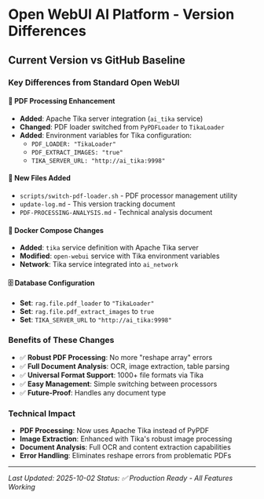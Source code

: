 # Open WebUI AI Platform - Version Differences

## Current Version vs GitHub Baseline

### Key Differences from Standard Open WebUI

#### 🔧 **PDF Processing Enhancement**
- **Added**: Apache Tika server integration (`ai_tika` service)
- **Changed**: PDF loader switched from `PyPDFLoader` to `TikaLoader`
- **Added**: Environment variables for Tika configuration:
  - `PDF_LOADER: "TikaLoader"`
  - `PDF_EXTRACT_IMAGES: "true"`
  - `TIKA_SERVER_URL: "http://ai_tika:9998"`

#### 📁 **New Files Added**
- `scripts/switch-pdf-loader.sh` - PDF processor management utility
- `update-log.md` - This version tracking document
- `PDF-PROCESSING-ANALYSIS.md` - Technical analysis document

#### 🐳 **Docker Compose Changes**
- **Added**: `tika` service definition with Apache Tika server
- **Modified**: `open-webui` service with Tika environment variables
- **Network**: Tika service integrated into `ai_network`

#### 🗄️ **Database Configuration**
- **Set**: `rag.file.pdf_loader` to `"TikaLoader"`
- **Set**: `rag.file.pdf_extract_images` to `true`
- **Set**: `TIKA_SERVER_URL` to `"http://ai_tika:9998"`

### Benefits of These Changes
- ✅ **Robust PDF Processing**: No more "reshape array" errors
- ✅ **Full Document Analysis**: OCR, image extraction, table parsing
- ✅ **Universal Format Support**: 1000+ file formats via Tika
- ✅ **Easy Management**: Simple switching between processors
- ✅ **Future-Proof**: Handles any document type

### Technical Impact
- **PDF Processing**: Now uses Apache Tika instead of PyPDF
- **Image Extraction**: Enhanced with Tika's robust image processing
- **Document Analysis**: Full OCR and content extraction capabilities
- **Error Handling**: Eliminates reshape errors from problematic PDFs

---
*Last Updated: 2025-10-02*
*Status: ✅ Production Ready - All Features Working*